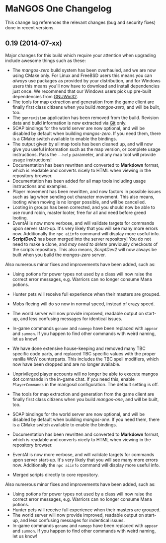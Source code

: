MaNGOS One Changelog
====================
This change log references the relevant changes (bug and security fixes) done
in recent versions.

0.19 (2014-07-xx)
--------------------------------
Major changes for this build which require your attention when upgrading include
awesome things such as these:

* The *mangos-zero* build system has been overhauled, and we are now using CMake
  only. For Linux and FreeBSD users this means you can *always* use packages as
  provided by your distribution, and for Windows users this means you'll now
  have to download and install dependencies just once.
  We recommend that our Windows users pick up pre-built dependencies from
  [GNUWin32](http://gnuwin32.sourceforge.net/).
* The tools for map extraction and generation from the game client are finally
  first class citizens when you build *mangos-zero*, and will be built, too.
* The `genrevision` application has been removed from the build. Revision data
  and build information is now extracted via [Git](http://git-scm.com/) only.
* SOAP bindings for the world server are now optional, and will be disabled by
  default when building *mangos-zero*. If you need them, there is a CMake switch
  available to enable the bindings.
* The output given by all map tools has been cleaned up, and will now give you
  useful information such as the map version, or complete usage instructions.
  Pass the `--help` parameter, and any map tool will provide usage instructions!
* Documentation has been rewritten and converted to **Markdown** format, which
  is readable and converts nicely to HTML when viewing in the repository browser.
* Documentation has been added for all map tools including usage instructions
  and examples.
* Player movement has been rewritten, and now factors in possible issues such as
  lag when sending out character movement. This also means, looting when moving
  is no longer possible, and will be cancelled.
* Looting in groups has been corrected, and you should now be able to use round
  robin, master looter, free for all and need before greed looting.
* EventAI is now more verbose, and will validate targets for commands upon server
  start-up. It's very likely that you will see many more errors now. Additionally
  the `npc aiinfo` command will display more useful info.
* **ScriptDev2** has been merged into the server repository! You do not need to
  make a clone, and *may need to delete* previously checkouts of the scripts
  repository. This also means, *ScriptDev2* will now always be built when you
  build the *mangos-zero* server.

Also numerous minor fixes and improvements have been added, such as:

* Using potions for power types not used by a class will now raise the correct
  error messages, e.g. Warriors can no longer consume Mana potions.
* Hunter pets will receive full experience when their masters are grouped.
* Mobs fleeing will do so now in normal speed, instead of crazy speed.
* The world server will now provide improved, readable output on start-up, and
  less confusing messages for identical issues.
* In-game commands `goname` and `namego` have been replaced with `appear` and
  `summon`. If you happen to find other commands with weird naming, let us know!
* We have done extensive house-keeping and removed many TBC specific code parts,
  and replaced TBC specific values with the proper vanilla WoW counterparts.
  This includes the TBC spell modifiers, which now have been dropped and are no
  longer available.
* Unprivileged player accounts will no longer be able to execute mangos dot
  commands in the in-game chat. If you need this, enable `PlayerCommands` in
  the mangosd configuration. The default setting is off.

 * The tools for map extraction and generation from the game client are finally
   first class citizens when you build *mangos-one*, and will be built, too.
 * SOAP bindings for the world server are now optional, and will be disabled by
   default when building *mangos-one*. If you need them, there is a CMake switch
   available to enable the bindings.
 * Documentation has been rewritten and converted to **Markdown** format, which
   is readable and converts nicely to HTML when viewing in the repository browser.
 * EventAI is now more verbose, and will validate targets for commands upon server
   start-up. It's very likely that you will see many more errors now. Additionally
   the `npc aiinfo` command will display more useful info.
 * Merged scripts directly to core repository.

Also numerous minor fixes and improvements have been added, such as:

 * Using potions for power types not used by a class will now raise the correct
   error messages, e.g. Warriors can no longer consume Mana potions.
 * Hunter pets will receive full experience when their masters are grouped.
 * The world server will now provide improved, readable output on start-up, and
   less confusing messages for indentical issues.
 * In-game commands `goname` and `namego` have been replaced with `appear` and
   `summon`. If you happen to find other commands with weird naming, let us know!
